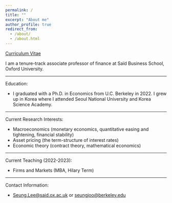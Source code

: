 ```yaml
---
permalink: /
title: ""
excerpt: "About me"
author_profile: true
redirect_from: 
  - /about/
  - /about.html
---
```


[Curriculum Vitae](/files/cv.pdf)




I am a tenure-track associate professor of finance at Saïd Business School, Oxford University.

-----

Education:

* I graduated with a Ph.D. in Economics from U.C. Berkeley in 2022. I grew up in Korea where I attended Seoul National University and Korea Science Academy.


-----

Current Research Interests:

* Macroeconomics (monetary economics, quantitative easing and tightening, financial stability)
* Asset pricing (the term-structure of interest rates)
* Economic theory (contract theory, mathematical economics)


-----

Current Teaching (2022-2023):

* Firms and Markets (MBA, Hilary Term)


-----

Contact Information:

* Seung.Lee@said.ox.ac.uk or seungjoo@berkeley.edu
